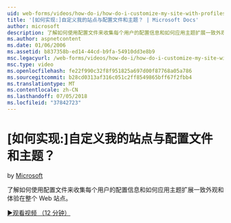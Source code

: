 ```yaml
---
uid: web-forms/videos/how-do-i/how-do-i-customize-my-site-with-profiles-and-themes
title: '[如何实现:]自定义我的站点与配置文件和主题？ | Microsoft Docs'
author: microsoft
description: 了解如何使用配置文件来收集每个用户的配置信息和如何应用主题扩展一致外观和体验在整个 Web 站点。
ms.author: aspnetcontent
ms.date: 01/06/2006
ms.assetid: b837358b-ed14-44cd-b9fa-54910dd3e8b9
msc.legacyurl: /web-forms/videos/how-do-i/how-do-i-customize-my-site-with-profiles-and-themes
msc.type: video
ms.openlocfilehash: fe22f990c32f8f951825a697d00f87768a05a786
ms.sourcegitcommit: b28cd0313af316c051c2ff8549865bff67f2fbb4
ms.translationtype: MT
ms.contentlocale: zh-CN
ms.lasthandoff: 07/05/2018
ms.locfileid: "37842723"
---
```

<a name="how-do-i-customize-my-site-with-profiles-and-themes"></a>[如何实现:]自定义我的站点与配置文件和主题？
====================
by [Microsoft](https://github.com/microsoft)

了解如何使用配置文件来收集每个用户的配置信息和如何应用主题扩展一致外观和体验在整个 Web 站点。

[&#9654;观看视频 （12 分钟）](https://channel9.msdn.com/Blogs/ASP-NET-Site-Videos/how-do-i-customize-my-site-with-profiles-and-themes)
